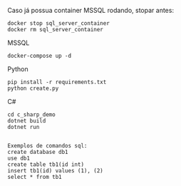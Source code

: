 
Caso já possua container MSSQL rodando, stopar antes:
```
docker stop sql_server_container
docker rm sql_server_container
```


MSSQL
```
docker-compose up -d
```



Python
```
pip install -r requirements.txt
python create.py
```


C#
```
cd c_sharp_demo
dotnet build
dotnet run


Exemplos de comandos sql:
create database db1
use db1
create table tb1(id int)
insert tb1(id) values (1), (2)
select * from tb1

```